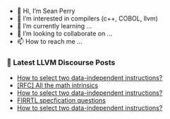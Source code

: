 - 👋 Hi, I’m Sean Perry
- 👀 I’m interested in compilers (c++, COBOL, llvm)
- 🌱 I’m currently learning ...
- 💞️ I’m looking to collaborate on ...
- 📫 How to reach me ...

<!---
s66perry/s66perry is a ✨ special ✨ repository because its `README.md` (this file) appears on your GitHub profile.
You can click the Preview link to take a look at your changes.
--->
### 📕 Latest LLVM Discourse Posts

<!-- DISCOURSE-LLVM:START -->
- [How to select two data-independent instructions?](https://discourse.llvm.org/t/how-to-select-two-data-independent-instructions/78495#post_6)
- [[RFC] All the math intrinsics](https://discourse.llvm.org/t/rfc-all-the-math-intrinsics/78294#post_16)
- [How to select two data-independent instructions?](https://discourse.llvm.org/t/how-to-select-two-data-independent-instructions/78495#post_5)
- [FIRRTL specfication questions](https://discourse.llvm.org/t/firrtl-specfication-questions/78489#post_3)
- [How to select two data-independent instructions?](https://discourse.llvm.org/t/how-to-select-two-data-independent-instructions/78495#post_4)
<!-- DISCOURSE-LLVM:END -->
